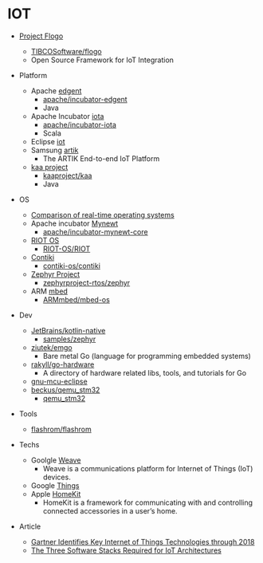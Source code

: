 # IOT

* [Project Flogo](http://www.flogo.io/)
  * [TIBCOSoftware/flogo](https://github.com/TIBCOSoftware/flogo)
  * Open Source Framework for IoT Integration

* Platform
  * Apache [edgent](https://edgent.apache.org/)
    * [apache/incubator-edgent](https://github.com/apache/incubator-edgent)
    * Java
  * Apache Incubator [iota](http://iota.incubator.apache.org/)
    * [apache/incubator-iota](https://github.com/apache/incubator-iota)
    * Scala
  * Eclipse [iot](https://iot.eclipse.org/)
  * Samsung [artik](https://www.artik.io/)
    * The ARTIK End-to-end IoT Platform
  * [kaa project](https://www.kaaproject.org/)
    * [kaaproject/kaa](https://github.com/kaaproject/kaa)
    * Java

* OS
  * [Comparison of real-time operating systems](https://en.wikipedia.org/wiki/Comparison_of_real-time_operating_systems)
  * Apache incubator [Mynewt](http://mynewt.incubator.apache.org/)
    * [apache/incubator-mynewt-core](https://github.com/apache/incubator-mynewt-core)
  * [RIOT OS](http://www.riot-os.org/)
    * [RIOT-OS/RIOT](https://github.com/RIOT-OS/RIOT)
  * [Contiki](http://www.contiki-os.org/)
    * [contiki-os/contiki](https://github.com/contiki-os/contiki)
  * [Zephyr Project](https://www.zephyrproject.org/)
    * [zephyrproject-rtos/zephyr](https://github.com/zephyrproject-rtos/zephyr)
  * ARM [mbed](https://mbed.com)
    * [ARMmbed/mbed-os](https://github.com/ARMmbed/mbed-os)
* Dev
  * [JetBrains/kotlin-native](https://github.com/JetBrains/kotlin-native)
    * [samples/zephyr](https://github.com/JetBrains/kotlin-native/tree/master/samples/zephyr)
  * [ziutek/emgo](https://github.com/ziutek/emgo)
    * Bare metal Go (language for programming embedded systems)
  * [rakyll/go-hardware](https://github.com/rakyll/go-hardware)
    * A directory of hardware related libs, tools, and tutorials for Go
  * [gnu-mcu-eclipse](https://gnu-mcu-eclipse.github.io/qemu)
  * [beckus/qemu_stm32](https://github.com/beckus/qemu_stm32)
    * [qemu_stm32](https://beckus.github.io/qemu_stm32)
* Tools
  * [flashrom/flashrom](https://github.com/flashrom/flashrom)
* Techs
  * Goolgle [Weave](https://developers.google.com/weave/)
    * Weave is a communications platform for Internet of Things (IoT) devices.
  * Google [Things](https://developer.android.com/things/index.html)
  * Apple [HomeKit](https://developer.apple.com/homekit/)
    * HomeKit is a framework for communicating with and controlling connected accessories in a user’s home.
* Article
  * [Gartner Identifies Key Internet of Things Technologies through 2018](http://www.infoq.com/news/2016/03/gartner-key-iot-technologies)
  * [The Three Software Stacks Required for IoT Architectures](https://iot.eclipse.org/resources/white-papers/Eclipse%20IoT%20White%20Paper%20-%20The%20Three%20Software%20Stacks%20Required%20for%20IoT%20Architectures.pdf)
